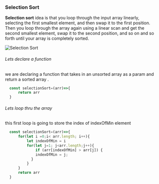 ### Selection Sort 
**Selection sort** idea is  that you loop through the input array linearly, selecting the first smallest element, and then swap it to the first position. Then you loop through the array again using a linear scan and get the second smallest element, swap it to the second position, and so on and so forth until your array is completely sorted.



![Selection Sort](https://upload.wikimedia.org/wikipedia/commons/9/94/Selection-Sort-Animation.gif)

###### Lets declare a function 
we are declaring a function that takes in an unsorted array as a param
and return a sorted array .

```js
  const selectionSort=(arr)=>{
      return arr
  }
```
###### Lets loop thru the array 
this first loop is going to store the index of indexOfMin element

```js
  const selectionSort=(arr)=>{
      for(let i =0;i< arr.length; i++){
          let indexOfMin = i 
          for(let j=1; j<arr.length;j++){
              if (arr[indexOfMin] > arr[j]) {
              indexOfMin = j;
            }
          }
      }
      return arr
  }
```